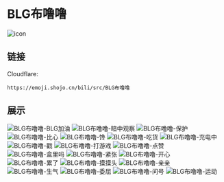 # BLG布噜噜
![icon](https://emoji.shojo.cn/bili/src/BLG布噜噜/icon.png)
## 链接
Cloudflare:
```
https://emoji.shojo.cn/bili/src/BLG布噜噜
```
## 展示
![BLG布噜噜-BLG加油](https://emoji.shojo.cn/bili/src/BLG布噜噜/BLG布噜噜-BLG加油.png)
![BLG布噜噜-暗中观察](https://emoji.shojo.cn/bili/src/BLG布噜噜/BLG布噜噜-暗中观察.png)
![BLG布噜噜-保护](https://emoji.shojo.cn/bili/src/BLG布噜噜/BLG布噜噜-保护.png)
![BLG布噜噜-比心](https://emoji.shojo.cn/bili/src/BLG布噜噜/BLG布噜噜-比心.png)
![BLG布噜噜-馋](https://emoji.shojo.cn/bili/src/BLG布噜噜/BLG布噜噜-馋.png)
![BLG布噜噜-吃货](https://emoji.shojo.cn/bili/src/BLG布噜噜/BLG布噜噜-吃货.png)
![BLG布噜噜-充电中](https://emoji.shojo.cn/bili/src/BLG布噜噜/BLG布噜噜-充电中.png)
![BLG布噜噜-戳](https://emoji.shojo.cn/bili/src/BLG布噜噜/BLG布噜噜-戳.png)
![BLG布噜噜-打游戏](https://emoji.shojo.cn/bili/src/BLG布噜噜/BLG布噜噜-打游戏.png)
![BLG布噜噜-点赞](https://emoji.shojo.cn/bili/src/BLG布噜噜/BLG布噜噜-点赞.png)
![BLG布噜噜-盒里吗](https://emoji.shojo.cn/bili/src/BLG布噜噜/BLG布噜噜-盒里吗.png)
![BLG布噜噜-紧张](https://emoji.shojo.cn/bili/src/BLG布噜噜/BLG布噜噜-紧张.png)
![BLG布噜噜-开心](https://emoji.shojo.cn/bili/src/BLG布噜噜/BLG布噜噜-开心.png)
![BLG布噜噜-累了](https://emoji.shojo.cn/bili/src/BLG布噜噜/BLG布噜噜-累了.png)
![BLG布噜噜-摸摸头](https://emoji.shojo.cn/bili/src/BLG布噜噜/BLG布噜噜-摸摸头.png)
![BLG布噜噜-亲亲](https://emoji.shojo.cn/bili/src/BLG布噜噜/BLG布噜噜-亲亲.png)
![BLG布噜噜-生气](https://emoji.shojo.cn/bili/src/BLG布噜噜/BLG布噜噜-生气.png)
![BLG布噜噜-委屈](https://emoji.shojo.cn/bili/src/BLG布噜噜/BLG布噜噜-委屈.png)
![BLG布噜噜-问号](https://emoji.shojo.cn/bili/src/BLG布噜噜/BLG布噜噜-问号.png)
![BLG布噜噜-运动](https://emoji.shojo.cn/bili/src/BLG布噜噜/BLG布噜噜-运动.png)
